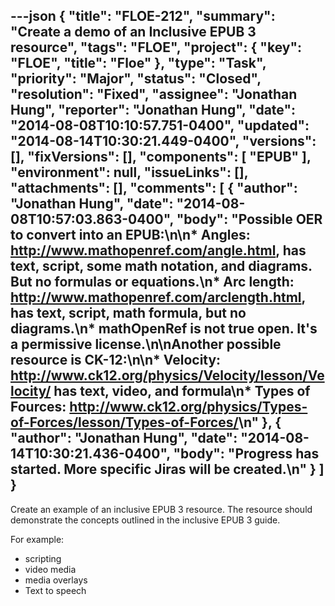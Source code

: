 ---json
{
  "title": "FLOE-212",
  "summary": "Create a demo of an Inclusive EPUB 3 resource",
  "tags": "FLOE",
  "project": {
    "key": "FLOE",
    "title": "Floe"
  },
  "type": "Task",
  "priority": "Major",
  "status": "Closed",
  "resolution": "Fixed",
  "assignee": "Jonathan Hung",
  "reporter": "Jonathan Hung",
  "date": "2014-08-08T10:10:57.751-0400",
  "updated": "2014-08-14T10:30:21.449-0400",
  "versions": [],
  "fixVersions": [],
  "components": [
    "EPUB"
  ],
  "environment": null,
  "issueLinks": [],
  "attachments": [],
  "comments": [
    {
      "author": "Jonathan Hung",
      "date": "2014-08-08T10:57:03.863-0400",
      "body": "Possible OER to convert into an EPUB:\n\n* Angles: <http://www.mathopenref.com/angle.html>, has text, script, some math notation, and diagrams. But no formulas or equations.\n* Arc length: <http://www.mathopenref.com/arclength.html>, has text, script, math formula, but no diagrams.\n* mathOpenRef is not true open. It's a permissive license.\n\nAnother possible resource is CK-12:\n\n* Velocity: <http://www.ck12.org/physics/Velocity/lesson/Velocity/> has text, video, and formula\n* Types of Fources: <http://www.ck12.org/physics/Types-of-Forces/lesson/Types-of-Forces/>\n"
    },
    {
      "author": "Jonathan Hung",
      "date": "2014-08-14T10:30:21.436-0400",
      "body": "Progress has started. More specific Jiras will be created.\n"
    }
  ]
}
---
Create an example of an inclusive EPUB 3 resource. The resource should demonstrate the concepts outlined in the inclusive EPUB 3 guide.

For example:

* scripting
* video media
* media overlays
* Text to speech

        